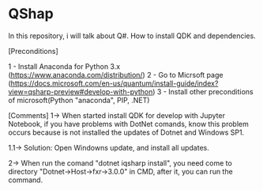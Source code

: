 # QShap
In this repository, i will talk about Q#. How to install QDK and dependencies.

[Preconditions]

1 - Install Anaconda for Python 3.x (https://www.anaconda.com/distribution/)
2 - Go to Micrsoft page (https://docs.microsoft.com/en-us/quantum/install-guide/index?view=qsharp-preview#develop-with-python)
3 - Install other preconditions of microsoft(Python "anaconda", PIP, .NET)

[Comments]
1-> When started install QDK for develop with Jupyter Notebook, if you have problems with DotNet comands, know this problem occurs because is not installed the updates of Dotnet and Windows SP1.

1.1-> Solution: Open Windowns update, and install all updates.

2-> When run the comand "dotnet iqsharp install", you need come to directory "Dotnet->Host->fxr->3.0.0" in CMD, after it, you can run the command.
